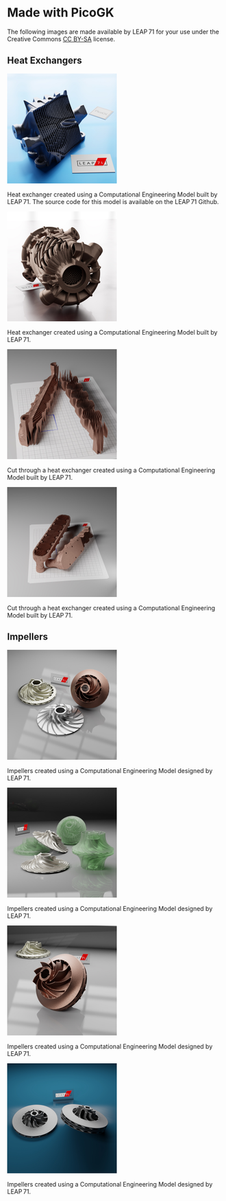 # Made with PicoGK

The following images are made available by LEAP 71 for your use under the Creative Commons [CC BY-SA](https://creativecommons.org/licenses/by-sa/4.0/) license.

## Heat Exchangers

<img src="images/cc-by-sa-leap71_heatx_001.jpeg" alt="heatx" style="zoom:25%;" />

Heat exchanger created using a Computational Engineering Model built by LEAP 71. The source code for this model is available on the LEAP 71 Github.

<img src="images/cc-by-sa-leap71_heatx_002.jpeg" alt="leap71_heatx_002" style="zoom:25%;" />

Heat exchanger created using a Computational Engineering Model built by LEAP 71.

<img src="images/cc-by-sa-leap71_heatx_003.jpeg" alt="leap71_heatx_003" style="zoom:25%;" />

Cut through a heat exchanger created using a Computational Engineering Model built by LEAP 71.

<img src="images/cc-by-sa-leap71_heatx_004.jpeg" alt="leap71_heatx_004" style="zoom:25%;" />

Cut through a heat exchanger created using a Computational Engineering Model built by LEAP 71.

## Impellers

<img src="images/cc-by-sa-leap71_impellers_001.jpeg" alt="leap71_impellers_001" style="zoom:25%;" />

Impellers created using a Computational Engineering Model designed by LEAP 71.

<img src="images/cc-by-sa-leap71_impellers_002.jpeg" alt="leap71_impellers_002" style="zoom:25%;" />

Impellers created using a Computational Engineering Model designed by LEAP 71.

<img src="images/cc-by-sa-leap71_impellers_003.jpeg" alt="leap71_impellers_003" style="zoom:25%;" />

Impellers created using a Computational Engineering Model designed by LEAP 71.

<img src="images/cc-by-sa-leap71_impellers_004.jpeg" alt="leap71_impellers_004" style="zoom:25%;" />

Impellers created using a Computational Engineering Model designed by LEAP 71.
